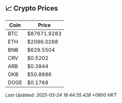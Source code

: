## 📈 Crypto Prices

| Coin | Price |
| ---- | ----- |
| BTC | $87671.9283 |
| ETH | $2096.0268 |
| BNB | $629.5504 |
| CRV | $0.5202 |
| ARB | $0.3844 |
| OKB | $50.8886 |
| DOGE | $0.1768 |

_Last Updated: 2025-03-24 18:44:35.428 +0800 HKT_